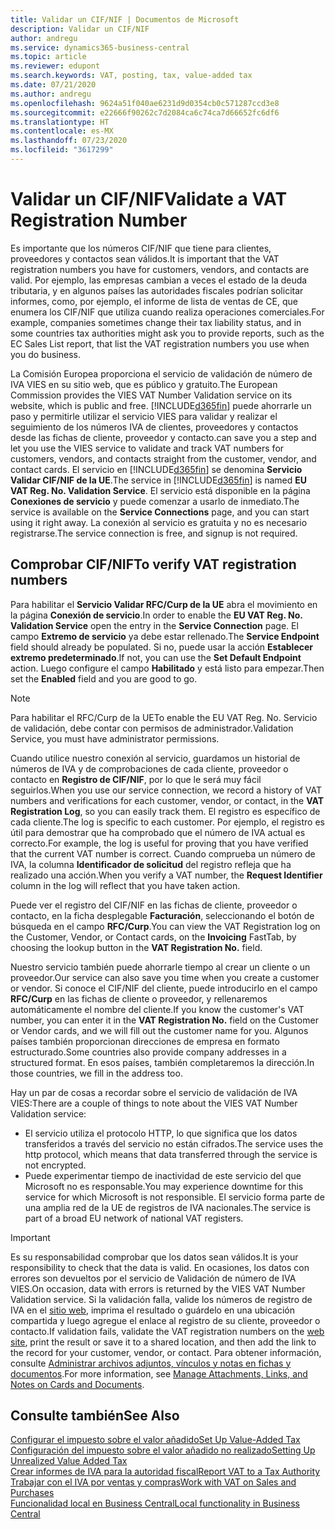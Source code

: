 ```yaml
---
title: Validar un CIF/NIF | Documentos de Microsoft
description: Validar un CIF/NIF
author: andregu
ms.service: dynamics365-business-central
ms.topic: article
ms.reviewer: edupont
ms.search.keywords: VAT, posting, tax, value-added tax
ms.date: 07/21/2020
ms.author: andregu
ms.openlocfilehash: 9624a51f040ae6231d9d0354cb0c571287ccd3e8
ms.sourcegitcommit: e22666f90262c7d2084ca6c74ca7d66652fc6df6
ms.translationtype: HT
ms.contentlocale: es-MX
ms.lasthandoff: 07/23/2020
ms.locfileid: "3617299"
---
```

# <a name="validate-a-vat-registration-number"></a><span data-ttu-id="b22b5-103">Validar un CIF/NIF</span><span class="sxs-lookup"><span data-stu-id="b22b5-103">Validate a VAT Registration Number</span></span>

<span data-ttu-id="b22b5-104">Es importante que los números CIF/NIF que tiene para clientes, proveedores y contactos sean válidos.</span><span class="sxs-lookup"><span data-stu-id="b22b5-104">It is important that the VAT registration numbers you have for customers, vendors, and contacts are valid.</span></span> <span data-ttu-id="b22b5-105">Por ejemplo, las empresas cambian a veces el estado de la deuda tributaria, y en algunos países las autoridades fiscales podrían solicitar informes, como, por ejemplo, el informe de lista de ventas de CE, que enumera los CIF/NIF que utiliza cuando realiza operaciones comerciales.</span><span class="sxs-lookup"><span data-stu-id="b22b5-105">For example, companies sometimes change their tax liability status, and in some countries tax authorities might ask you to provide reports, such as the EC Sales List report, that list the VAT registration numbers you use when you do business.</span></span>

<span data-ttu-id="b22b5-106">La Comisión Europea proporciona el servicio de validación de número de IVA VIES en su sitio web, que es público y gratuito.</span><span class="sxs-lookup"><span data-stu-id="b22b5-106">The European Commission provides the VIES VAT Number Validation service on its website, which is public and free.</span></span> [!INCLUDE[d365fin](includes/d365fin_md.md)] <span data-ttu-id="b22b5-107">puede ahorrarle un paso y permitirle utilizar el servicio VIES para validar y realizar el seguimiento de los números IVA de clientes, proveedores y contactos desde las fichas de cliente, proveedor y contacto.</span><span class="sxs-lookup"><span data-stu-id="b22b5-107">can save you a step and let you use the VIES service to validate and track VAT numbers for customers, vendors, and contacts straight from the customer, vendor, and contact cards.</span></span> <span data-ttu-id="b22b5-108">El servicio en [!INCLUDE[d365fin](includes/d365fin_md.md)] se denomina **Servicio Validar CIF/NIF de la UE**.</span><span class="sxs-lookup"><span data-stu-id="b22b5-108">The service in [!INCLUDE[d365fin](includes/d365fin_md.md)] is named **EU VAT Reg. No. Validation Service**.</span></span> <span data-ttu-id="b22b5-109">El servicio está disponible en la página **Conexiones de servicio** y puede comenzar a usarlo de inmediato.</span><span class="sxs-lookup"><span data-stu-id="b22b5-109">The service is available on the **Service Connections** page, and you can start using it right away.</span></span> <span data-ttu-id="b22b5-110">La conexión al servicio es gratuita y no es necesario registrarse.</span><span class="sxs-lookup"><span data-stu-id="b22b5-110">The service connection is free, and signup is not required.</span></span>

## <a name="to-verify-vat-registration-numbers"></a><span data-ttu-id="b22b5-111">Comprobar CIF/NIF</span><span class="sxs-lookup"><span data-stu-id="b22b5-111">To verify VAT registration numbers</span></span>

<span data-ttu-id="b22b5-112">Para habilitar el **Servicio Validar RFC/Curp de la UE** abra el movimiento en la página **Conexión de servicio**.</span><span class="sxs-lookup"><span data-stu-id="b22b5-112">In order to enable the **EU VAT Reg. No. Validation Service** open the entry in the **Service Connection** page.</span></span> <span data-ttu-id="b22b5-113">El campo **Extremo de servicio** ya debe estar rellenado.</span><span class="sxs-lookup"><span data-stu-id="b22b5-113">The **Service Endpoint** field should already be populated.</span></span> <span data-ttu-id="b22b5-114">Si no, puede usar la acción **Establecer extremo predeterminado**.</span><span class="sxs-lookup"><span data-stu-id="b22b5-114">If not, you can use the **Set Default Endpoint** action.</span></span> <span data-ttu-id="b22b5-115">Luego configure el campo **Habilitado** y está listo para empezar.</span><span class="sxs-lookup"><span data-stu-id="b22b5-115">Then set the **Enabled** field and you are good to go.</span></span>

> [!NOTE]
> <span data-ttu-id="b22b5-116">Para habilitar el RFC/Curp de la UE</span><span class="sxs-lookup"><span data-stu-id="b22b5-116">To enable the EU VAT Reg. No.</span></span> <span data-ttu-id="b22b5-117">Servicio de validación, debe contar con permisos de administrador.</span><span class="sxs-lookup"><span data-stu-id="b22b5-117">Validation Service, you must have administrator permissions.</span></span>

<span data-ttu-id="b22b5-118">Cuando utilice nuestro conexión al servicio, guardamos un historial de números de IVA y de comprobaciones de cada cliente, proveedor o contacto en **Registro de CIF/NIF**, por lo que le será muy fácil seguirlos.</span><span class="sxs-lookup"><span data-stu-id="b22b5-118">When you use our service connection, we record a history of VAT numbers and verifications for each customer, vendor, or contact, in the **VAT Registration Log**, so you can easily track them.</span></span> <span data-ttu-id="b22b5-119">El registro es específico de cada cliente.</span><span class="sxs-lookup"><span data-stu-id="b22b5-119">The log is specific to each customer.</span></span> <span data-ttu-id="b22b5-120">Por ejemplo, el registro es útil para demostrar que ha comprobado que el número de IVA actual es correcto.</span><span class="sxs-lookup"><span data-stu-id="b22b5-120">For example, the log is useful for proving that you have verified that the current VAT number is correct.</span></span> <span data-ttu-id="b22b5-121">Cuando comprueba un número de IVA, la columna **Identificador de solicitud** del registro refleja que ha realizado una acción.</span><span class="sxs-lookup"><span data-stu-id="b22b5-121">When you verify a VAT number, the **Request Identifier** column in the log will reflect that you have taken action.</span></span>

<span data-ttu-id="b22b5-122">Puede ver el registro del CIF/NIF en las fichas de cliente, proveedor o contacto, en la ficha desplegable **Facturación**, seleccionando el botón de búsqueda en el campo **RFC/Curp**.</span><span class="sxs-lookup"><span data-stu-id="b22b5-122">You can view the VAT Registration log on the Customer, Vendor, or Contact cards, on the **Invoicing** FastTab, by choosing the lookup button in the **VAT Registration No.** field.</span></span>  

<span data-ttu-id="b22b5-123">Nuestro servicio también puede ahorrarle tiempo al crear un cliente o un proveedor.</span><span class="sxs-lookup"><span data-stu-id="b22b5-123">Our service can also save you time when you create a customer or vendor.</span></span> <span data-ttu-id="b22b5-124">Si conoce el CIF/NIF del cliente, puede introducirlo en el campo **RFC/Curp** en las fichas de cliente o proveedor, y rellenaremos automáticamente el nombre del cliente.</span><span class="sxs-lookup"><span data-stu-id="b22b5-124">If you know the customer's VAT number, you can enter it in the **VAT Registration No.** field on the Customer or Vendor cards, and we will fill out the customer name for you.</span></span> <span data-ttu-id="b22b5-125">Algunos países también proporcionan direcciones de empresa en formato estructurado.</span><span class="sxs-lookup"><span data-stu-id="b22b5-125">Some countries also provide company addresses in a structured format.</span></span> <span data-ttu-id="b22b5-126">En esos países, también completaremos la dirección.</span><span class="sxs-lookup"><span data-stu-id="b22b5-126">In those countries, we fill in the address too.</span></span>  

<span data-ttu-id="b22b5-127">Hay un par de cosas a recordar sobre el servicio de validación de IVA VIES:</span><span class="sxs-lookup"><span data-stu-id="b22b5-127">There are a couple of things to note about the VIES VAT Number Validation service:</span></span>

* <span data-ttu-id="b22b5-128">El servicio utiliza el protocolo HTTP, lo que significa que los datos transferidos a través del servicio no están cifrados.</span><span class="sxs-lookup"><span data-stu-id="b22b5-128">The service uses the http protocol, which means that data transferred through the service is not encrypted.</span></span>  
* <span data-ttu-id="b22b5-129">Puede experimentar tiempo de inactividad de este servicio del que Microsoft no es responsable.</span><span class="sxs-lookup"><span data-stu-id="b22b5-129">You may experience downtime for this service for which Microsoft is not responsible.</span></span> <span data-ttu-id="b22b5-130">El servicio forma parte de una amplia red de la UE de registros de IVA nacionales.</span><span class="sxs-lookup"><span data-stu-id="b22b5-130">The service is part of a broad EU network of national VAT registers.</span></span>

> [!IMPORTANT]
> <span data-ttu-id="b22b5-131">Es su responsabilidad comprobar que los datos sean válidos.</span><span class="sxs-lookup"><span data-stu-id="b22b5-131">It is your responsibility to check that the data is valid.</span></span> <span data-ttu-id="b22b5-132">En ocasiones, los datos con errores son devueltos por el servicio de Validación de número de IVA VIES.</span><span class="sxs-lookup"><span data-stu-id="b22b5-132">On occasion, data with errors is returned by the VIES VAT Number Validation service.</span></span> <span data-ttu-id="b22b5-133">Si la validación falla, valide los números de registro de IVA en el [sitio web](https://ec.europa.eu/taxation_customs/vies/), imprima el resultado o guárdelo en una ubicación compartida y luego agregue el enlace al registro de su cliente, proveedor o contacto.</span><span class="sxs-lookup"><span data-stu-id="b22b5-133">If validation fails, validate the VAT registration numbers on the [web site](https://ec.europa.eu/taxation_customs/vies/), print the result or save it to a shared location, and then add the link to the record for your customer, vendor, or contact.</span></span> <span data-ttu-id="b22b5-134">Para obtener información, consulte [Administrar archivos adjuntos, vínculos y notas en fichas y documentos](ui-how-add-link-to-record.md).</span><span class="sxs-lookup"><span data-stu-id="b22b5-134">For more information, see [Manage Attachments, Links, and Notes on Cards and Documents](ui-how-add-link-to-record.md).</span></span>

## <a name="see-also"></a><span data-ttu-id="b22b5-135">Consulte también</span><span class="sxs-lookup"><span data-stu-id="b22b5-135">See Also</span></span>

[<span data-ttu-id="b22b5-136">Configurar el impuesto sobre el valor añadido</span><span class="sxs-lookup"><span data-stu-id="b22b5-136">Set Up Value-Added Tax</span></span>](finance-setup-vat.md)  
[<span data-ttu-id="b22b5-137">Configuración del impuesto sobre el valor añadido no realizado</span><span class="sxs-lookup"><span data-stu-id="b22b5-137">Setting Up Unrealized Value Added Tax</span></span>](finance-setup-unrealized-vat.md)  
[<span data-ttu-id="b22b5-138">Crear informes de IVA para la autoridad fiscal</span><span class="sxs-lookup"><span data-stu-id="b22b5-138">Report VAT to a Tax Authority</span></span>](finance-how-report-vat.md)  
[<span data-ttu-id="b22b5-139">Trabajar con el IVA por ventas y compras</span><span class="sxs-lookup"><span data-stu-id="b22b5-139">Work with VAT on Sales and Purchases</span></span>](finance-work-with-vat.md)  
[<span data-ttu-id="b22b5-140">Funcionalidad local en Business Central</span><span class="sxs-lookup"><span data-stu-id="b22b5-140">Local functionality in Business Central</span></span>](about-localization.md)  
